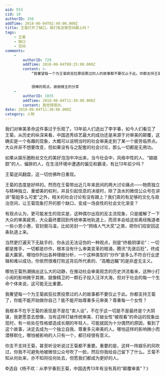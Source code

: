```yaml
---
aid: 553
cid: 10
authorID: 156
addTime: 2018-06-04T02:49:00.000Z
title: 王菊打开了缺口，我们有足够空间跟上吗？
tags:
    - 王菊
    - 缺口
    - 空间
comments:
    -
        authorID: 729
        addTime: 2018-06-04T08:25:00.000Z
        content: >-
            “我奢望每一个为王菊疯狂拉票投票过的人的故事都不要仅止于此。你都支持王菊了，你能不能开始做你自己？能不能开始尊重多元审美？尊重每一个女性？”


            很棒的观点，谢谢楼主的分享
    -
        authorID: 1035
        addTime: 2018-06-04T11:30:00.000Z
        content: 我觉得很对。
date: 2018-06-04T11:30:00.000Z
category: 人物
---
```


我们对审美革命这件事过于乐观了。13年前人们选出了李宇春，如今人们看见了王菊，从历史的纵深来看，中国选秀综艺最大的成功还是来源于对审美的颠覆，这确实是一个有趣的现象，大概可以说明当时的社会审美走到了某一个疲劳临界点。大众并非不想要改变，但如果没有与之配套的社会讨论，那么一切都是无用功。

如果从娱乐圈粉丝文化的美好泡泡中冲出来，当今社会中，风格中性的人、“娘娘腔”的人、偏胖的人，在生活环境中遭遇的偏见和霸凌，有比13年前少吗？

王菊逆风翻盘，这一切仿佛昨日重现。

王菊的态度是好样的。然而在王菊带出近几年来民间的两大讨论痛点——物质独立与精神独立、重塑美的权利，并且引起信息的决堤时，除了汲水的微信公众号在讲讲“菊姐多么可爱”之外，相关的社会讨论有没有跟上？我们真的有足够的文化与政治空间，让王菊现象打开的那个缺口，变成一场良性的社会文化渐变？

有观点认为，更可能发生的现实是，这种偶尔出现的反主流现象，只是缓解了一下大众的审美疲劳，大众最终要回到传统审美地轨道上，而资本会给这些离经叛道者一些小恩小惠，官封弼马温，比如另封一个“网络人气大奖”之类，把你们招安回这条轨道上来。

当然更打遍天下无敌手的、你永远无法证伪的一种观点，则是“终极阴谋论”：一切都是推手，一切都是炒作，根本没有什么审美变革的暗涌，腾讯“先褒后贬”，终成最大赢家。哪怕你列出各种理据分析，一个这种类型的“炒作”是多么不符合行业逻辑和难以成功，你依然很难打败这背后所代表的、“高瞻远瞩”的是非虚无主义。

哪怕王菊热潮搞出这么大的动静，在推动社会审美观念的历史洪流看来，这种小打小闹的影响微乎其微，就像精卫的一颗石子投入汪洋大海，但对于社会的每一个生命个体来说，这可能无比重要。

我奢望每一个为王菊疯狂拉票投票过的人的故事都不要仅止于此。你都支持王菊了，你能不能开始做你自己？能不能开始尊重多元审美？尊重每一个女性？

我根本不在乎王菊的表现是不是在“卖人设”，不在乎这一切是不是最终是个大阴谋，我更愿意去想像，当有这样打破传统审美、打破女性“被观看”的命运的现象出现时，有一些处在性格塑造成长期的年轻人，可能就因为十分偶然的原因，看到了这个故事，决定去成为一个独立自我、尊重多元审美的人。哪怕这样的影响微小而潜移默化，哪怕被影响的人只有一个，都已经很有意义。

你支不支持王菊，甚至听没听说过王菊都不重要。重要的是，这样一阵娱乐的风吹过，你我不可避免地被微信公众号吹了一脸，然后你我给自己留下了什么。王菊不知从何处来，亦不知将往何处去，但愿我们都成为更好的人。

©️选自《杨不欢：从李宇春到王菊，中国选秀13年有没有真的“颠覆审美”？》
